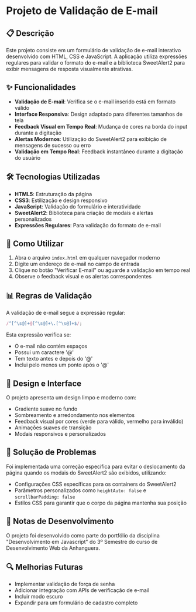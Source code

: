 # Projeto de Validação de E-mail

## 📋 Descrição

Este projeto consiste em um formulário de validação de e-mail interativo desenvolvido com HTML, CSS e JavaScript. A aplicação utiliza expressões regulares para validar o formato do e-mail e a biblioteca SweetAlert2 para exibir mensagens de resposta visualmente atrativas.

## ✨ Funcionalidades

- **Validação de E-mail**: Verifica se o e-mail inserido está em formato válido
- **Interface Responsiva**: Design adaptado para diferentes tamanhos de tela
- **Feedback Visual em Tempo Real**: Mudança de cores na borda do input durante a digitação
- **Alertas Modernos**: Utilização do SweetAlert2 para exibição de mensagens de sucesso ou erro
- **Validação em Tempo Real**: Feedback instantâneo durante a digitação do usuário

## 🛠️ Tecnologias Utilizadas

- **HTML5**: Estruturação da página
- **CSS3**: Estilização e design responsivo
- **JavaScript**: Validação do formulário e interatividade
- **SweetAlert2**: Biblioteca para criação de modais e alertas personalizados
- **Expressões Regulares**: Para validação do formato de e-mail

## 🚀 Como Utilizar

1. Abra o arquivo `index.html` em qualquer navegador moderno
2. Digite um endereço de e-mail no campo de entrada
3. Clique no botão "Verificar E-mail" ou aguarde a validação em tempo real
4. Observe o feedback visual e os alertas correspondentes

## 📊 Regras de Validação

A validação de e-mail segue a expressão regular:

```javascript
/^[^\s@]+@[^\s@]+\.[^\s@]+$/;
```

Esta expressão verifica se:

- O e-mail não contém espaços
- Possui um caractere '@'
- Tem texto antes e depois do '@'
- Inclui pelo menos um ponto após o '@'

## 🎨 Design e Interface

O projeto apresenta um design limpo e moderno com:

- Gradiente suave no fundo
- Sombreamento e arredondamento nos elementos
- Feedback visual por cores (verde para válido, vermelho para inválido)
- Animações suaves de transição
- Modais responsivos e personalizados

## 🔧 Solução de Problemas

Foi implementada uma correção específica para evitar o deslocamento da página quando os modais do SweetAlert2 são exibidos, utilizando:

- Configurações CSS específicas para os containers do SweetAlert2
- Parâmetros personalizados como `heightAuto: false` e `scrollbarPadding: false`
- Estilos CSS para garantir que o corpo da página mantenha sua posição

## 📝 Notas de Desenvolvimento

O projeto foi desenvolvido como parte do portfólio da disciplina "Desenvolvimento em Javascript" do 3º Semestre do curso de Desenvolvimento Web da Anhanguera.

## 🔍 Melhorias Futuras

- Implementar validação de força de senha
- Adicionar integração com APIs de verificação de e-mail
- Incluir modo escuro
- Expandir para um formulário de cadastro completo
